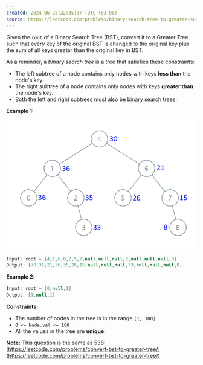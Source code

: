 ```yaml
---
created: 2024-06-25T22:35:37 (UTC +03:00)
source: https://leetcode.com/problems/binary-search-tree-to-greater-sum-tree/description/?envType=daily-question&envId=2024-06-25
---
```

Given the `root` of a Binary Search Tree (BST), convert it to a Greater Tree such that every key of the original BST is changed to the original key plus the sum of all keys greater than the original key in BST.

As a reminder, a _binary search tree_ is a tree that satisfies these constraints:

-   The left subtree of a node contains only nodes with keys **less than** the node's key.
-   The right subtree of a node contains only nodes with keys **greater than** the node's key.
-   Both the left and right subtrees must also be binary search trees.


**Example 1:**

![img.png](img.png)

``` Java
Input: root = [4,1,6,0,2,5,7,null,null,null,3,null,null,null,8]
Output: [30,36,21,36,35,26,15,null,null,null,33,null,null,null,8]
```


**Example 2:**

``` Java
Input: root = [0,null,1]
Output: [1,null,1]
```

**Constraints:**

-   The number of nodes in the tree is in the range `[1, 100]`.
-   `0 <= Node.val <= 100`
-   All the values in the tree are **unique**.

**Note:** This question is the same as 538: [https://leetcode.com/problems/convert-bst-to-greater-tree/](https://leetcode.com/problems/convert-bst-to-greater-tree/)
